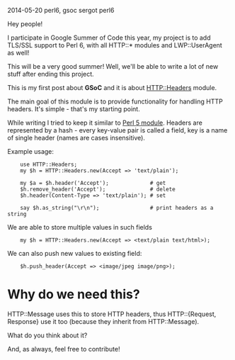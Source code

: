 2014-05-20
perl6, gsoc
sergot
perl6

Hey people!

I participate in Google Summer of Code this year, my project is to add TLS/SSL support to Perl 6, with all HTTP::* modules and LWP::UserAgent as well!

This will be a very good summer! Well, we'll be able to write a lot of new stuff after ending this project.

This is my first post about **GSoC** and it is about [HTTP::Headers](https://github.com/sergot/http-headers) module.

The main goal of this module is to provide functionality for handling HTTP headers. It's simple - that's my starting point.

While writing I tried to keep it similar to [Perl 5 module](https://metacpan.org/pod/HTTP::Headers). Headers are represented by a hash - every key-value pair is called a field, key is a name of single header (names are cases insensitive).

Example usage:

        use HTTP::Headers;
        my $h = HTTP::Headers.new(Accept => 'text/plain');

        my $a = $h.header('Accept');             # get
        $h.remove_header('Accept');              # delete
        $h.header(Content-Type => 'text/plain'); # set

        say $h.as_string("\r\n");                # print headers as a string

We are able to store multiple values in such fields

        my $h = HTTP::Headers.new(Accept => <text/plain text/html>);

We can also push new values to existing field:

        $h.push_header(Accept => <image/jpeg image/png>);

Why do we need this?
=====================

HTTP::Message uses this to store HTTP headers, thus HTTP::{Request, Response} use it too (because they inherit from HTTP::Message).

What do you think about it?

And, as always, feel free to contribute!
